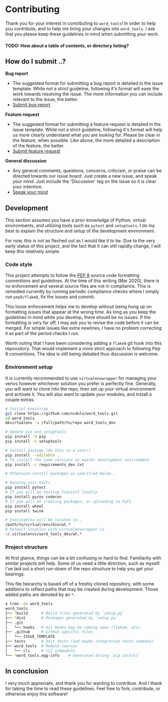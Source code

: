 # Contributing
Thank you for your interest in contributing to `word_tools`! In order to
help you contribute, and to help me bring your changes into `word_tools`. I
ask that you please keep these guidelines in mind when submitting your work.

#### TODO: How about a table of contents, or directory listing?

## How do I submit ..?

**Bug report**
  - The suggested format for submitting a bug report is detailed in the issue
  template. While not a strict guideline, following it's format will ease the
  work towards resolving the issue. The more information you can include
  relevant to the issue, the better.
  - [Submit bug report](https://github.com/ncdulo/word_tools/issues/new?assignees=ncdulo&labels=bug&template=bug-report.md&title=%5BBUG%5D)

**Feature request**
  - The suggested format for submitting a feature request is detailed in the
  issue template. While not a strict guideline, following it's format will
  help us more clearly understand what you are looking for. Please be clear
  in the feature, when possible. Like above, the more detailed a description
  of the feature, the better.
  - [Submit feature request](https://github.com/ncdulo/word_tools/issues/new?assignees=ncdulo&labels=enhancement&template=feature-request.md&title=%5BFeature+Request%5D)

**General discussion**
  - Any general comments, questions, concerns, criticism, or praise can be
  directed towards our issue board. Just create a new issue, and speak your
  mind. Just include the 'Discussion' tag on the issue so it is clear your
  intention.
  - [Speak your mind](https://github.com/ncdulo/word_tools/issues/new?assignees=&labels=discussion&template=blank.md&title=%5BDiscussion%5D)

## Development
This section assumes you have a prior knowledge of Python, virtual
environments, and utilizing tools such as `pytest` and `setuptools`. I do my
best to explain the structure and setup of the development environment.

For now, this is not as fleshed out as I would like it to be. Due to the very
early status of this project, and the fact that it can still rapidly change,
I will keep this relatively simple.

### Code style
This project attempts to follow the [PEP 8](https://pep8.org/) source code
formatting conventions and guidelines. At the time of this writing (Mar 2020),
there is no enforcement and several source files are not in compliance. This
is remedied currently by running periodic compliance checks where I simply
run `pep8/flake8`, fix the issues and commit.

This loose enforcement helps me to develop without being hung up on formatting
issues that appear at the wrong time. As long as you keep the guidelines in
mind while you develop, there should be no issues. If the formatting is very
far off, I may ask you to revise the code before it can be merged. For simple
issues like extra newlines, I have no problem correcting it as part of the
period checks I run.

Worth noting that I have been considering adding a `flake8` git hook into this
repoository. That would implement a more strict approach to following Pep 8
conventions. The idea is still being debated thus discussion is welcome.

### Environment setup
It is currently recommended to use `virtualenvwrapper` for managing your venvs
however whichever solution you prefer is perfectly fine. Generally, you will
want to clone into the repo, then set up your virtual environment and activate
it. You will also want to update your modules, and install a couple extras.
```bash
# Initial bootstrap
git clone https://github.com/ncdulo/word_tools.git
cd word_tools
mkvirtualenv -a /full/path/to/repo word_tools_dev

# Update pip and setuptools
pip install -U pip
pip install -U setuptools

# Install package (do this in a venv!)
pip install --editable .
# To install the same versions as master development environment
pip install -r requirements_dev.txt

# Otherwise install packages as specified below..

# Running unit tests
pip install pytest
# If you will be testing TravisCI locally
pip install pycov codecov
# If you will be creating packages, or uploading to PyPi
pip install wheel
pip install twine

# Executables will be located in..
/path/to/virtual/env/bin/wt.*
# Default location with virtualenvwrapper is
~/.virtualenvs/word_tools_dev/wt.*
```
### Project structure
At first glance, things can be a bit confusing or hard to find. Familiarity
with similar projects will help. Some of us need a little direction, such as
myself. I've laid out a short run-down of the repo structure to help you get
your bearings.

This file heirarchy is based off of a freshly cloned repository, with some
additions to reflect paths that may be created during development. Those
added paths are denoted by an `*`.
```bash
$ tree -da word_tools
word_tools
├── *build      # Build files generated by `setup.py`
├── *dist       # Packages generated by `setup.py`
├── .git
│   └── hooks   # Git Hooks may be coming soon (flake8, etc)
├── .github     # GitHub specific files
│   └── ISSUE_TEMPLATE
├── tests       # Unit tests (and maybe integration tests someday)
├── word_tools  # Module sources
│   └── cli     # CLI submodule
└── *word_tools.egg-info    # Generated during `pip install`
```

## In conclusion
I very much appreciate, and thank you for wanting to contribue. And I thank
for taking the time to read these guidelines. Feel free to fork, contribute,
or otherwise enjoy this software!
